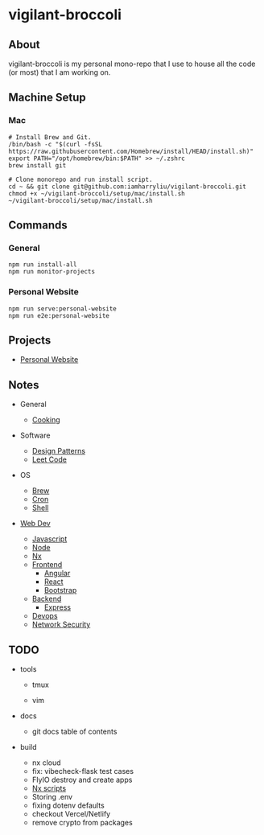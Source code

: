 # vigilant-broccoli

## About

vigilant-broccoli is my personal mono-repo that I use to house all the code (or most) that I am working on.

## Machine Setup

### Mac

```
# Install Brew and Git.
/bin/bash -c "$(curl -fsSL https://raw.githubusercontent.com/Homebrew/install/HEAD/install.sh)"
export PATH="/opt/homebrew/bin:$PATH" >> ~/.zshrc
brew install git
```

```
# Clone monorepo and run install script.
cd ~ && git clone git@github.com:iamharryliu/vigilant-broccoli.git
chmod +x ~/vigilant-broccoli/setup/mac/install.sh
~/vigilant-broccoli/setup/mac/install.sh
```

## Commands

### General

```
npm run install-all
npm run monitor-projects
```

### Personal Website

```
npm run serve:personal-website
npm run e2e:personal-website
```

## Projects

- [Personal Website](projects/personal-website/)

## Notes

- General

  - [Cooking](notes/cooking.md)

- Software

  - [Design Patterns](notes/design-patterns.md)
  - [Leet Code](notes/leet-code.md)

- OS

  - [Brew](notes/brew.md)
  - [Cron](notes/cron.md)
  - [Shell](notes/shell/shell.md)

- [Web Dev](notes/web-dev/web-dev.md)

  - [Javascript](notes/javascript.md)
  - [Node](notes/node.md)
  - [Nx](notes/nx.md)
  - [Frontend](notes/web-dev/frontend/frontend.md)
    - [Angular](notes/web-dev/frontend/angular.md)
    - [React](notes/web-dev/frontend//react.md)
    - [Bootstrap](notes/web-dev/frontend/bootstrap.md)
  - [Backend](notes/web-dev/backend/backend.md)
    - [Express](notes/web-dev/backend/express.md)
  - [Devops](notes/web-dev/devops/devops.md)
  - [Network Security](notes/network-security/network-security.md)

## TODO

- tools

  - tmux

  - vim

- docs

  - git docs table of contents

- build
  - nx cloud
  - fix: vibecheck-flask test cases
  - FlyIO destroy and create apps
  - [Nx scripts](https://www.youtube.com/watch?v=PRURABLaS8s)
  - Storing .env
  - fixing dotenv defaults
  - checkout Vercel/Netlify
  - remove crypto from packages
